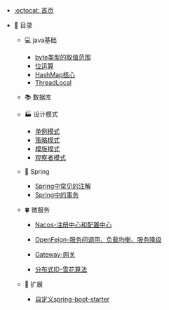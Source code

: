 - [:octocat: 首页](/README)

- :memo: 目录

   - 💻  java基础
       - [byte类型的取值范围](/md/idea-plugin/java/2022-03-12-byte类型的取值范围.md)
       - [位运算](/md/idea-plugin/java/2022-02-12-位运算.md)
       - [HashMap核心](/md/idea-plugin/java/2022-03-12-HashMap.md)
       - [ThreadLocal](/md/idea-plugin/java/2022-03-19-ThreadLocal.md)
       
   - 📚 数据库
   
   - 🏭 设计模式
       - [单例模式](/md/idea-plugin/design/2022-03-08-单例模式.md)
       - [策略模式](/md/idea-plugin/design/2022-03-08-策略模式.md)
       - [模版模式](/md/idea-plugin/design/2022-03-09-模版模式.md)
       - [观察者模式](/md/idea-plugin/design/2022-03-24-观察者模式.md)
       
   - 🌿 Spring
       - [Spring中常见的注解]( /md/idea-plugin/spring/2022-03-06-Spring中常见注解.md )
       - [Spring中的事务](/md/idea-plugin/spring/2022-03-06-Spring中事务问题.md)
       
   - 🍀 微服务
       
       - [Nacos-注册中心和配置中心](/md/idea-plugin/cloud/2022-03-25-Nacos.md)
       - [OpenFeign-服务间调用、负载均衡、服务降级](/md/idea-plugin/cloud/2022-03-25-OpenFeign.md)
       - [Gateway-网关](/md/idea-plugin/cloud/2022-03-25-Gateway.md)
       
       - [分布式ID-雪花算法](/md/idea-plugin/cloud/2022-03-08-雪花算法.md)
       
   - 🚌 扩展
       - [自定义spring-boot-starter](/md/idea-plugin/other/2022-03-22-自定义starter.md)

